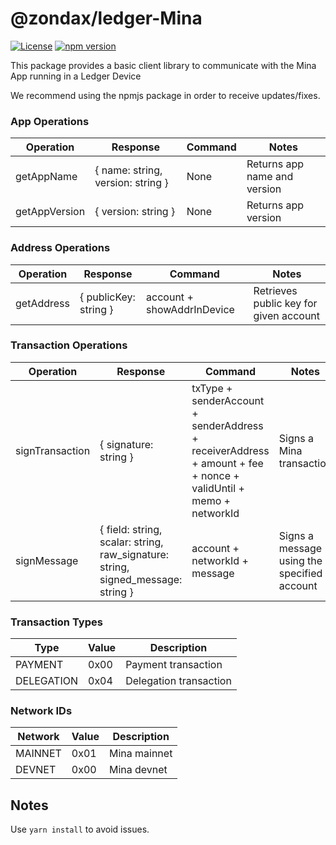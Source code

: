 # @zondax/ledger-Mina

[![License](https://img.shields.io/badge/License-Apache%202.0-blue.svg)](https://opensource.org/licenses/Apache-2.0)
[![npm version](https://badge.fury.io/js/%40zondax%2Fledger-Mina.svg)](https://badge.fury.io/js/%40zondax%2Fledger-Mina)

This package provides a basic client library to communicate with the Mina App running in a Ledger Device

We recommend using the npmjs package in order to receive updates/fixes.

### App Operations

| Operation     | Response                          | Command | Notes                        |
| ------------- | --------------------------------- | ------- | ---------------------------- |
| getAppName    | { name: string, version: string } | None    | Returns app name and version |
| getAppVersion | { version: string }               | None    | Returns app version          |

### Address Operations

| Operation  | Response              | Command                    | Notes                                  |
| ---------- | --------------------- | -------------------------- | -------------------------------------- |
| getAddress | { publicKey: string } | account + showAddrInDevice | Retrieves public key for given account |

### Transaction Operations

| Operation       | Response                                                                         | Command                                                                                                         | Notes                                       |
| --------------- | -------------------------------------------------------------------------------- | --------------------------------------------------------------------------------------------------------------- | ------------------------------------------- |
| signTransaction | { signature: string }                                                            | txType + senderAccount + senderAddress + receiverAddress + amount + fee + nonce + validUntil + memo + networkId | Signs a Mina transaction                    |
| signMessage     | { field: string, scalar: string, raw_signature: string, signed_message: string } | account + networkId + message                                                                                   | Signs a message using the specified account |

### Transaction Types

| Type       | Value | Description            |
| ---------- | ----- | ---------------------- |
| PAYMENT    | 0x00  | Payment transaction    |
| DELEGATION | 0x04  | Delegation transaction |

### Network IDs

| Network | Value | Description  |
| ------- | ----- | ------------ |
| MAINNET | 0x01  | Mina mainnet |
| DEVNET  | 0x00  | Mina devnet  |

## Notes

Use `yarn install` to avoid issues.

